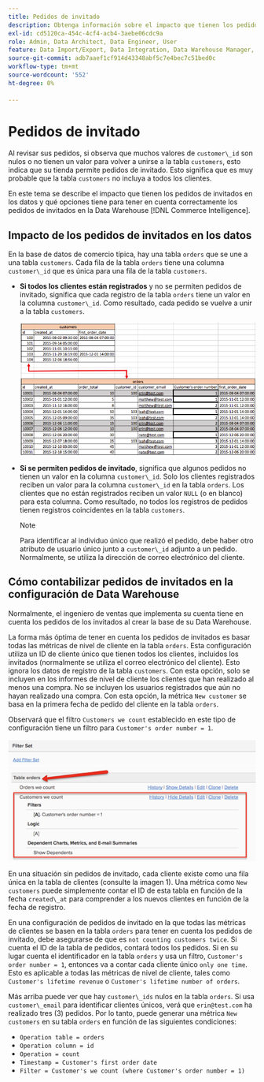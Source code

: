 ```yaml
---
title: Pedidos de invitado
description: Obtenga información sobre el impacto que tienen los pedidos de invitados en sus datos y qué opciones tiene para tener en cuenta correctamente los pedidos de invitados en su  [!DNL Commerce Intelligence] Data Warehouse.
exl-id: cd5120ca-454c-4cf4-acb4-3aebe06cdc9a
role: Admin, Data Architect, Data Engineer, User
feature: Data Import/Export, Data Integration, Data Warehouse Manager, Commerce Tables
source-git-commit: adb7aaef1cf914d43348abf5c7e4bec7c51bed0c
workflow-type: tm+mt
source-wordcount: '552'
ht-degree: 0%

---
```


# Pedidos de invitado

Al revisar sus pedidos, si observa que muchos valores de `customer\_id` son nulos o no tienen un valor para volver a unirse a la tabla `customers`, esto indica que su tienda permite pedidos de invitado. Esto significa que es muy probable que la tabla `customers` no incluya a todos los clientes.

En este tema se describe el impacto que tienen los pedidos de invitados en los datos y qué opciones tiene para tener en cuenta correctamente los pedidos de invitados en la Data Warehouse [!DNL Commerce Intelligence].

## Impacto de los pedidos de invitados en los datos

En la base de datos de comercio típica, hay una tabla `orders` que se une a una tabla `customers`. Cada fila de la tabla `orders` tiene una columna `customer\_id` que es única para una fila de la tabla `customers`.

* **Si todos los clientes están registrados** y no se permiten pedidos de invitado, significa que cada registro de la tabla `orders` tiene un valor en la columna `customer\_id`. Como resultado, cada pedido se vuelve a unir a la tabla `customers`.

  ![](../../assets/guest-orders-4.png)

* **Si se permiten pedidos de invitado**, significa que algunos pedidos no tienen un valor en la columna `customer\_id`. Solo los clientes registrados reciben un valor para la columna `customer\_id` en la tabla `orders`. Los clientes que no están registrados reciben un valor `NULL` (o en blanco) para esta columna. Como resultado, no todos los registros de pedidos tienen registros coincidentes en la tabla `customers`.

  >[!NOTE]
  >
  >Para identificar al individuo único que realizó el pedido, debe haber otro atributo de usuario único junto a `customer\_id` adjunto a un pedido. Normalmente, se utiliza la dirección de correo electrónico del cliente.

## Cómo contabilizar pedidos de invitados en la configuración de Data Warehouse

Normalmente, el ingeniero de ventas que implementa su cuenta tiene en cuenta los pedidos de los invitados al crear la base de su Data Warehouse.

La forma más óptima de tener en cuenta los pedidos de invitados es basar todas las métricas de nivel de cliente en la tabla `orders`. Esta configuración utiliza un ID de cliente único que tienen todos los clientes, incluidos los invitados (normalmente se utiliza el correo electrónico del cliente). Esto ignora los datos de registro de la tabla `customers`. Con esta opción, solo se incluyen en los informes de nivel de cliente los clientes que han realizado al menos una compra. No se incluyen los usuarios registrados que aún no hayan realizado una compra. Con esta opción, la métrica `New customer` se basa en la primera fecha de pedido del cliente en la tabla `orders`.

Observará que el filtro `Customers we count` establecido en este tipo de configuración tiene un filtro para `Customer's order number = 1`.

![](../../assets/guest-orders-filter-set.png)

En una situación sin pedidos de invitado, cada cliente existe como una fila única en la tabla de clientes (consulte la imagen 1). Una métrica como `New customers` puede simplemente contar el ID de esta tabla en función de la fecha `created\_at` para comprender a los nuevos clientes en función de la fecha de registro.

En una configuración de pedidos de invitado en la que todas las métricas de clientes se basen en la tabla `orders` para tener en cuenta los pedidos de invitado, debe asegurarse de que es `not counting customers twice`. Si cuenta el ID de la tabla de pedidos, contará todos los pedidos. Si en su lugar cuenta el identificador en la tabla `orders` y usa un filtro, `Customer's order number = 1`, entonces va a contar cada cliente único `only one time`. Esto es aplicable a todas las métricas de nivel de cliente, tales como `Customer's lifetime revenue` o `Customer's lifetime number of orders`.

Más arriba puede ver que hay `customer\_ids` nulos en la tabla `orders`. Si usa `customer\_email` para identificar clientes únicos, verá que `erin@test.com` ha realizado tres (3) pedidos. Por lo tanto, puede generar una métrica `New customers` en su tabla `orders` en función de las siguientes condiciones:

* `Operation table = orders`
* `Operation column = id`
* `Operation = count`
* `Timestamp = Customer's first order date`
* `Filter = Customer's we count (where Customer's order number = 1)`
